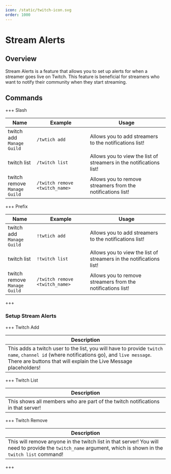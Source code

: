 ```yaml
---
icon: /static/twitch-icon.svg
order: 1000
---
```

# Stream Alerts

## Overview

Stream Alerts is a feature that allows you to set up alerts for when a streamer goes live on Twitch. This feature is beneficial for streamers who want to notify their community when they start streaming.

## Commands

+++ Slash

| Name                              | Example                        | Usage                                                               |
|-----------------------------------|--------------------------------|---------------------------------------------------------------------|
| twitch add<br>`Manage Guild`      | `/twtich add`                  | Allows you to add streamers to the notifications list!              |
| twitch list                       | `/twitch list`                 | Allows you to view the list of streamers in the notifications list! |
| twitch remove<br>`Manage Guild`   | `/twitch remove <twitch_name>` | Allows you to remove streamers from the notifications list!         | 


+++ Prefix

| Name                              | Example                        | Usage                                                               |
|-----------------------------------|--------------------------------|---------------------------------------------------------------------|
| twitch add<br>`Manage Guild`      | `!twtich add`                  | Allows you to add streamers to the notifications list!              |
| twitch list                       | `!twitch list`                 | Allows you to view the list of streamers in the notifications list! |
| twitch remove<br>`Manage Guild`   | `/twitch remove <twitch_name>` | Allows you to remove streamers from the notifications list!         |
+++

### Setup Stream Alerts

+++ Twitch Add

| Description                                                                                                                                                                                                |
|------------------------------------------------------------------------------------------------------------------------------------------------------------------------------------------------------------|
| This adds a twitch user to the list, you will have to provide `twitch name`, `channel id` (where notifications go), and `live message`. There are buttons that will explain the Live Message placeholders! |

+++ Twitch List

| Description                                                                     |
|---------------------------------------------------------------------------------|
| This shows all members who are part of the twitch notifications in that server! |

+++ Twitch Remove

| Description                                                                                                                                                  |
|--------------------------------------------------------------------------------------------------------------------------------------------------------------|
| This will remove anyone in the twitch list in that server! You will need to provide the `twitch_name` argument, which is shown in the `twitch list` command! |
+++
